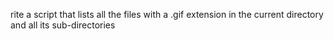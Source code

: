  rite a script that lists all the files with a .gif extension in the current directory and all its sub-directories
